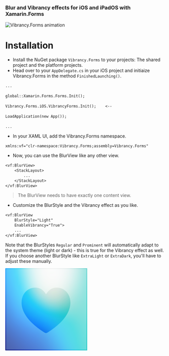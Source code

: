 
### Blur and Vibrancy effects for iOS and iPadOS with Xamarin.Forms

![Vibrancy.Forms animation](https://raw.githubusercontent.com/awaescher/Vibrancy.Forms/master/docs/Vibrancy.Forms.gif)

# Installation

- Install the NuGet package `Vibrancy.Forms` to your projects: The shared project and the platform projects.
- Head over to your `AppDelegate.cs` in your iOS project and initiaize Vibrancy.Forms in the method `FinishedLaunching()`.

```
...

global::Xamarin.Forms.Forms.Init();

Vibrancy.Forms.iOS.VibrancyForms.Init();    <--

LoadApplication(new App());

...
```

- In your XAML UI, add the Vibrancy.Forms namespace.

```
xmlns:vf="clr-namespace:Vibrancy.Forms;assembly=Vibrancy.Forms"
```

- Now, you can use the BlurView like any other view.

```
<vf:BlurView>
    <StackLayout>
        ...
    </StackLayout>
</vf:BlurView>
```
 > The BlurView needs to have exactly one content view.

- Customize the BlurStyle and the Vibrancy effect as you like.

```
<vf:BlurView
    BlurStyle="Light"
    EnableVibrancy="True">
    ...
</vf:BlurView>
```

Note that the BlurStyles `Regular` and `Prominent` will automatically adapt to the system theme (light or dark) - this is true for the Vibrancy effect as well. If you choose another BlurStyle like `ExtraLight` or `ExtraDark`, you'll have to adjust these manually.


![Banner](https://raw.githubusercontent.com/awaescher/Vibrancy.Forms/master/docs/Vibrancy.Forms.png)
